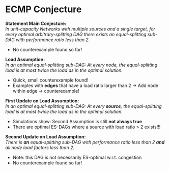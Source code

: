 # ECMP Conjecture

**Statement Main Conjecture:**</br>
*In unit-capacity Networks with multiple sources and a single target, for every optimal arbitrary-splitting DAG there exists an equal-splitting sub-DAG with performance ratio less than 2.*

- No counterexample found so far!

**Load Assumption:**</br>
*In an optimal equal-splitting sub-DAG: At every node, the equal-splitting load is at most twice the load as in the optimal solution.*

- Quick, small counterexample found!
- Examples with **edges** that have a load ratio larger than 2
  -> Add node within edge -> counterexample!

**First Update on Load Assumption:**</br>
*In an optimal equal-splitting sub-DAG: At every **source**, the equal-splitting load is at most twice the load as in the optimal solution.*

- Simulations show: Second Assumption is still **not always true**
- There are optimal ES-DAGs where a source with load ratio > 2 exists!!!

**Second Update on Load Assumption:</br>**
*There is **an** equal-splitting sub-DAG with performance ratio less than 2 **and** all node load factors less than 2.*

- Note: this DAG is not necessarily ES-optimal w.r.t. congestion
- No counterexample found so far!